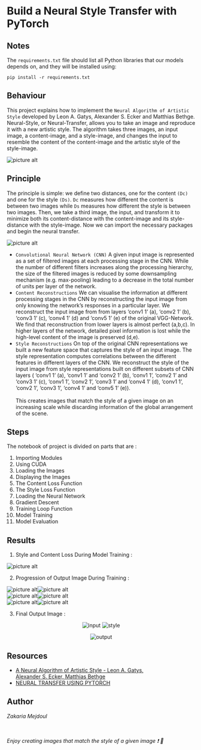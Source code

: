 # Build a Neural Style Transfer with PyTorch

## Notes
The `requirements.txt` file should list all Python libraries that our models depends on, and they will be installed using:

```
pip install -r requirements.txt
```

## Behaviour
This project explains how to implement the `Neural Algorithm of Artistic Style` developed by Leon A. Gatys, Alexander S. Ecker and Matthias Bethge. Neural-Style, or Neural-Transfer, allows you to take an image and reproduce it with a new artistic style. The algorithm takes three images, an input image, a content-image, and a style-image, and changes the input to resemble the content of the content-image and the artistic style of the style-image.

![picture alt](static/NTS.png "NTS Diag")

## Principle
The principle is simple: we define two distances, one for the content `(Dc)` and one for the style `(Ds)`. `Dc` measures how different the content is between two images while `Ds` measures how different the style is between two images. Then, we take a third image, the input, and transform it to minimize both its content-distance with the content-image and its style-distance with the style-image. Now we can import the necessary packages and begin the neural transfer.

![picture alt](static/NTS_CNN.PNG "NTS CNN Diag")

* `Convolutional Neural Network (CNN)` A given input image is represented as a set
of filtered images at each processing stage in the CNN. While the number of different filters
increases along the processing hierarchy, the size of the filtered images is reduced by some
downsampling mechanism (e.g. max-pooling) leading to a decrease in the total number of
units per layer of the network.<br>
* `Content Reconstructions` We can visualise the information
at different processing stages in the CNN by reconstructing the input image from only knowing the network’s responses in a particular layer. We reconstruct the input image from from
layers ‘conv1 1’ (a), ‘conv2 1’ (b), ‘conv3 1’ (c), ‘conv4 1’ (d) and ‘conv5 1’ (e) of the original VGG-Network. We find that reconstruction from lower layers is almost perfect (a,b,c). In
higher layers of the network, detailed pixel information is lost while the high-level content of the
image is preserved (d,e).<br>
* `Style Reconstructions` On top of the original CNN representations
we built a new feature space that captures the style of an input image. The style representation
computes correlations between the different features in different layers of the CNN. We reconstruct the style of the input image from style representations built on different subsets of CNN
layers ( ‘conv1 1’ (a), ‘conv1 1’ and ‘conv2 1’ (b), ‘conv1 1’, ‘conv2 1’ and ‘conv3 1’ (c),
‘conv1 1’, ‘conv2 1’, ‘conv3 1’ and ‘conv4 1’ (d), ‘conv1 1’, ‘conv2 1’, ‘conv3 1’, ‘conv4 1’
and ‘conv5 1’ (e)).<br><br>
This creates images that match the style of a given image on an increasing
scale while discarding information of the global arrangement of the scene.

## Steps
The notebook of project is divided on parts that are :
1. Importing Modules
2. Using CUDA
3. Loading the Images
4. Displaying the Images
5. The Content Loss Function
6. The Style Loss Function
7. Loading the Neural Network
8. Gradient Descent
9. Training Loop Function
10. Model Training
11. Model Evaluation

## Results
1. Style and Content Loss During Model Training :

![picture alt](static/Style_Content_loss.png "Style & Content Loss")

2. Progression of Output Image During Training :

![picture alt](static/50.png "50")![picture alt](static/200.png "200") 
<br>![picture alt](static/400.png "400")![picture alt](static/600.png "600")
<br>![picture alt](static/600.png "600")![picture alt](static/800.png "800")

3. Final Output Image :

<p align="center">
    <img src="static/output_img.png" alt="input"/>
    <img src="static/output_img.png" alt="style"/>
</p>
<p align="center">
   <img src="static/output_img.png" alt="output"/>
</p>

## Resources
* [A Neural Algorithm of Artistic Style - Leon A. Gatys, <br>Alexander S. Ecker, Matthias Bethge](https://arxiv.org/pdf/1508.06576.pdf)
* [NEURAL TRANSFER USING PYTORCH](https://pytorch.org/tutorials/advanced/neural_style_tutorial.html)
## Author
_Zakaria Mejdoul_






<br><br>_Enjoy creating images that match the style of a given image :exclamation: :rocket:_
